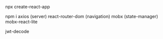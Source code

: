 npx create-react-app

npm i
axios (server)
react-router-dom (navigation)
mobx (state-manager)
mobx-react-lite

jwt-decode